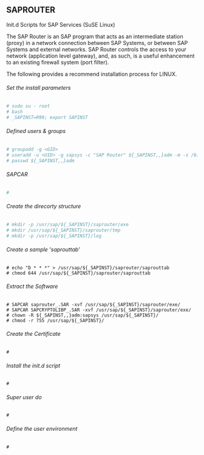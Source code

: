 ## SAPROUTER
Init.d Scripts for SAP Services (SuSE Linux)

The SAP Router is an SAP program that acts as an intermediate station (proxy) in a network connection between SAP Systems, or between SAP Systems and external networks. SAP Router controls the access to your network (application level gateway), and, as such, is a useful enhancement to an existing firewall system (port filter).

The following provides a recommend installation process for LINUX.

###### Set the install parameters
```bash
# sudo su - root
# bash
# _SAPINST=R99; export SAPINST
```
###### Defined users & groups
```bash
# groupadd -g <GID>
# useradd -u <UID> -g sapsys -c "SAP Router" ${_SAPINST,,}adm -m -s /bin/csh
# passwd ${_SAPINST,,}adm
```
###### SAPCAR
```bash
#
```
###### Create the direcorty structure 
```bash
# mkdir -p /usr/sap/${_SAPINST}/saprouter/exe
# mkdir /usr/sap/${_SAPINST}/saprouter/tmp
# mkdir -p /usr/sap/${_SAPINST}/log
```
###### Create a sample 'saprouttab'
```Shell
# echo "D * * *" > /usr/sap/${_SAPINST}/saprouter/saprouttab
# chmod 644 /usr/sap/${_SAPINST}/saprouter/saprouttab
```
###### Extract the Software
```Shell
# SAPCAR saprouter_.SAR -xvf /usr/sap/${_SAPINST}/saprouter/exe/
# SAPCAR SAPCRYPTOLIBP_.SAR -xvf /usr/sap/${_SAPINST}/saprouter/exe/
# chown -R ${_SAPINST,,}adm:sapsys /usr/sap/${_SAPINST}/
# chmod -r 755 /usr/sap/${_SAPINST}/
```
###### Create the Certificate
```Shell
#
```
###### Install the init.d script
```Shell
#
```
###### Super user do
```Shell
#
```
###### Define the user environment 
```Shell
#
```
